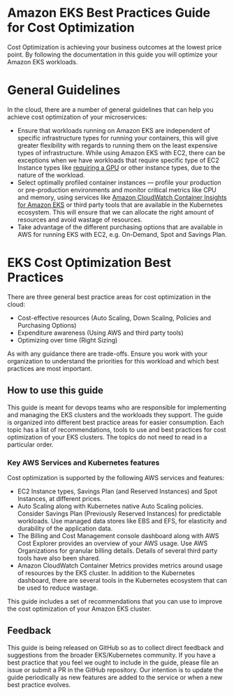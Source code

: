 # Amazon EKS Best Practices Guide for Cost Optimization 

Cost Optimization is achieving your business outcomes at the lowest price point. By following the documentation in this guide you will optimize your Amazon EKS workloads.

# General Guidelines

In the cloud, there are a number of general guidelines that can help you achieve cost optimization of your microservices:
+ Ensure that workloads running on Amazon EKS are independent of specific infrastructure types for running your containers, this will give greater flexibility with regards to running them on the least expensive types of infrastructure. While using Amazon EKS with EC2, there can be exceptions when we have workloads that require specific type of EC2 Instance types like [requiring a GPU](https://docs.aws.amazon.com/eks/latest/userguide/gpu-ami.html) or  other instance types, due to the nature of the workload.
+ Select optimally profiled container instances — profile your production or pre-production environments and monitor critical metrics like CPU and memory, using services like [Amazon CloudWatch Container Insights for Amazon EKS](https://docs.aws.amazon.com/AmazonCloudWatch/latest/monitoring/deploy-container-insights-EKS.html) or third party tools that are available in the Kubernetes ecosystem. This will ensure that we can allocate the right amount of resources and avoid  wastage of resources.
+ Take advantage of the different purchasing options that are available in AWS for running EKS with EC2, e.g. On-Demand, Spot and Savings Plan.

# EKS Cost Optimization Best Practices

There are three general best practice areas for cost optimization in the cloud:

+ Cost-effective resources (Auto Scaling, Down Scaling, Policies and Purchasing Options)
+ Expenditure awareness (Using AWS and third party tools)
+ Optimizing over time (Right Sizing)

As with any guidance there are trade-offs. Ensure you work with your organization to understand the priorities for this workload and which best practices are most important. 

## How to use this guide

This guide is meant for devops teams who are responsible for implementing and managing the EKS clusters and the workloads they support. The guide is organized into different best practice areas for easier consumption. Each topic has a list of recommendations, tools to use and best practices for cost optimization of your EKS clusters. The topics do not need to read in a particular order.

### Key AWS Services and Kubernetes features
Cost optimization is supported by the following AWS services and features:
+ EC2 Instance types, Savings Plan (and Reserved Instances) and Spot Instances, at different prices.
+ Auto Scaling along with Kubernetes native Auto Scaling policies. Consider Savings Plan (Previously Reserved Instances) for predictable workloads. Use managed data stores like EBS and EFS, for elasticity and durability of the application data.
+ The Billing and Cost Management console dashboard along with AWS Cost Explorer provides an overview of your AWS usage. Use AWS Organizations for granular billing details. Details of several third party tools have also been shared.
+ Amazon CloudWatch Container Metrics provides metrics around usage of resources by the EKS cluster. In addition to the Kubernetes dashboard, there are several tools in the Kubernetes ecosystem that can be used to reduce wastage.

This guide includes a set of recommendations that you can use to improve the cost optimization of your Amazon EKS cluster.

## Feedback
This guide is being released on GitHub so as to collect direct feedback and suggestions from the broader EKS/Kubernetes community. If you have a best practice that you feel we ought to include in the guide, please file an issue or submit a PR in the GitHub repository. Our intention is to update the guide periodically as new features are added to the service or when a new best practice evolves.
